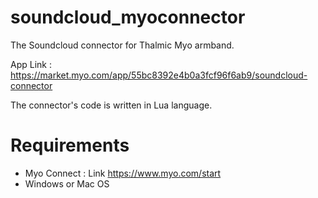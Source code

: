 # soundcloud_myoconnector
The Soundcloud connector for Thalmic Myo armband.

App Link : https://market.myo.com/app/55bc8392e4b0a3fcf96f6ab9/soundcloud-connector

The connector's code is written in Lua language.

# Requirements
* Myo Connect : Link https://www.myo.com/start
* Windows or Mac OS
